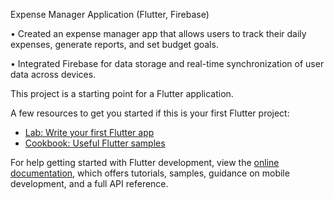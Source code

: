 Expense Manager Application (Flutter, Firebase) 

• Created an expense manager app that allows users to track their daily expenses, generate 
reports, and set budget goals. 

• Integrated Firebase for data storage and real-time synchronization of user data across 
devices. 

This project is a starting point for a Flutter application.

A few resources to get you started if this is your first Flutter project:

- [Lab: Write your first Flutter app](https://docs.flutter.dev/get-started/codelab)
- [Cookbook: Useful Flutter samples](https://docs.flutter.dev/cookbook)

For help getting started with Flutter development, view the
[online documentation](https://docs.flutter.dev/), which offers tutorials,
samples, guidance on mobile development, and a full API reference.
